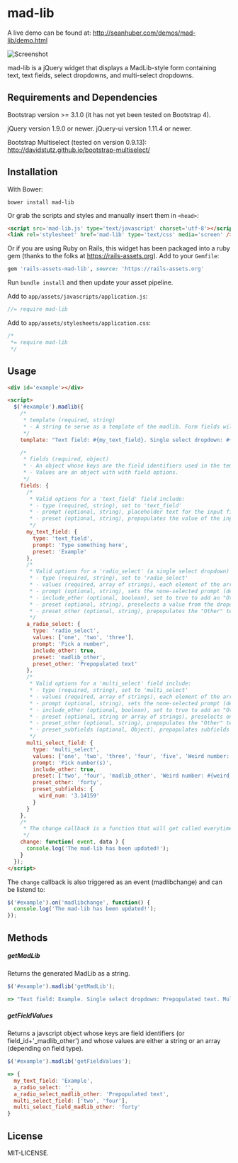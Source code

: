 mad-lib
==============

A live demo can be found at: http://seanhuber.com/demos/mad-lib/demo.html

![Screenshot](https://cdn.rawgit.com/seanhuber/mad-lib/master/screenshot.png)

mad-lib is a jQuery widget that displays a MadLib-style form containing text, text fields, select dropdowns, and multi-select dropdowns.

Requirements and Dependencies
----------------------------------

Bootstrap version >= 3.1.0 (it has not yet been tested on Bootstrap 4).

jQuery version 1.9.0 or newer.
jQuery-ui version 1.11.4 or newer.

Bootstrap Multiselect (tested on version 0.9.13): http://davidstutz.github.io/bootstrap-multiselect/

Installation
----------------------------------

With Bower:

```
bower install mad-lib
```

Or grab the scripts and styles and manually insert them in `<head>`:

```html
<script src='mad-lib.js' type='text/javascript' charset='utf-8'></script>
<link rel='stylesheet' href='mad-lib' type='text/css' media='screen' />
```

Or if you are using Ruby on Rails, this widget has been packaged into a ruby gem (thanks to the folks at https://rails-assets.org).  Add to your `Gemfile`:

```ruby
gem 'rails-assets-mad-lib', source: 'https://rails-assets.org'
```

Run `bundle install` and then update your asset pipeline.

Add to `app/assets/javascripts/application.js`:

```javascript
//= require mad-lib
```

Add to `app/assets/stylesheets/application.css`:

```css
/*
 *= require mad-lib
 */
```

Usage
----------------------------------

```html
<div id='example'></div>

<script>
  $('#example').madlib({
    /*
     * template (required, string)
     * - A string to serve as a template of the madlib. Form fields will be injected where "#{field_id}" field tags are found.
     */
    template: "Text field: #{my_text_field}. Single select dropdown: #{a_radio_select}. Multiselect dropdown: #{multi_select_field}",

    /*
     * fields (required, object)
     * - An object whose keys are the field identifiers used in the template.
     * - Values are an object with with field options.
     */
    fields: {
      /*
       * Valid options for a 'text_field' field include:
       * - type (required, string), set to 'text_field'
       * - prompt (optional, string), placeholder text for the input field
       * - preset (optional, string), prepopulates the value of the input field
       */
      my_text_field: {
        type: 'text_field',
        prompt: 'Type something here',
        preset: 'Example'
      },
      /*
       * Valid options for a 'radio_select' (a single select dropdown) field include:
       * - type (required, string), set to 'radio_select'
       * - values (required, array of strings), each element of the array represents a value option for the select dropdown
       * - prompt (optional, string), sets the none-selected prompt (defaults to "None selected")
       * - include_other (optional, boolean), set to true to add an "Other" option that when selected, will add a text field for custom entry
       * - preset (optional, string), preselects a value from the dropdown. To preselect "Other", set it to "madlib_other"
       * - preset_other (optional, string), prepopulates the "Other" text field that is displayed when a user selects "Other" from the dropdown
       */
      a_radio_select: {
        type: 'radio_select',
        values: ['one', 'two', 'three'],
        prompt: 'Pick a number',
        include_other: true,
        preset: 'madlib_other',
        preset_other: 'Prepopulated text'
      },
      /*
       * Valid options for a 'multi_select' field include:
       * - type (required, string), set to 'multi_select'
       * - values (required, array of strings), each element of the array represents a value option for the select dropdown
       * - prompt (optional, string), sets the none-selected prompt (defaults to "None selected")
       * - include_other (optional, boolean), set to true to add an "Other" option that when selected, will add a text field for custom entry
       * - preset (optional, string or array of strings), preselects one or more values from the dropdown. To preselect "Other", set it to "madlib_other"
       * - preset_other (optional, string), prepopulates the "Other" text field that is displayed when a user selects "Other" from the dropdown
       * - preset_subfields (optional, Object), prepopulates subfields that appear when #{subfield_id} text exists in one or more of the dropdown values
       */
      multi_select_field: {
        type: 'multi_select',
        values: ['one', 'two', 'three', 'four', 'five', 'Weird number: #{weird_num}'],
        prompt: 'Pick number(s)',
        include_other: true,
        preset: ['two', 'four', 'madlib_other', 'Weird number: #{weird_num}'],
        preset_other: 'forty',
        preset_subfields: {
          wird_num: '3.14159'
        }
      }
    },
    /*
     * The change callback is a function that will get called everytime the user changes a dropdown option or the value of a text field.
     */
    change: function( event, data ) {
      console.log('The mad-lib has been updated!');
    }
  });
</script>
```

The `change` callback is also triggered as an event (madlibchange) and can be listend to:

```javascript
$('#example').on('madlibchange', function() {
  console.log('The mad-lib has been updated!');
});
```

Methods
----------------------------------

##### getMadLib

Returns the generated MadLib as a string.

```javascript
$('#example').madlib('getMadLib');

=> "Text field: Example. Single select dropdown: Prepopulated text. Multiselect dropdown: two, four, and forty"
```

##### getFieldValues

Returns a javscript object whose keys are field identifiers (or field_id+'_madlib_other') and whose values are either a string or an array (depending on field type).

```javascript
$('#example').madlib('getFieldValues');

=> {
  my_text_field: 'Example',
  a_radio_select: '',
  a_radio_select_madlib_other: 'Prepopulated text',
  multi_select_field: ['two', 'four'],
  multi_select_field_madlib_other: 'forty'
}
```

License
----------------------------------

MIT-LICENSE.
